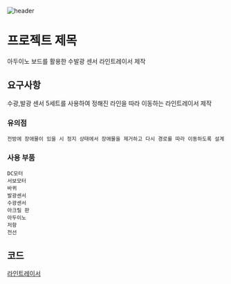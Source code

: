 ![header](https://capsule-render.vercel.app/api?type=Cylinder&color=auto&height=200&section=header&text=linetracer%20&fontSize=100)

# 프로젝트 제목

아두이노 보드를 활용한 수발광 센서 라인트레이서 제작

## 요구사항

수광,발광 센서 5세트를 사용하여 정해진 라인을 따라 이동하는 라인트레이서 제작

### 유의점

```
전방에 장애물이 있을 시 정지 상태에서 장애물을 제거하고 다시 경로를 따라 이동하도록 설계
```

### 사용 부품

```
DC모터
서보모터
바퀴
발광센서
수광센서
아크릴 판
아두이노
저항
전선
```

## 코드

[라인트레이서](https://github.com/MFGangP/linetracer/blob/main/test_go_success.ino)
